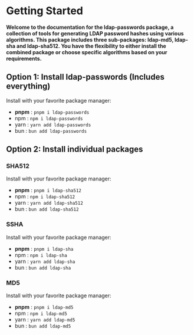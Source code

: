 # Getting Started

**Welcome to the documentation for the ldap-passwords package, a collection of tools for generating LDAP password hashes using various algorithms. This package includes three sub-packages: ldap-md5, ldap-sha and ldap-sha512. You have the flexibility to either install the combined package or choose specific algorithms based on your requirements.**

## Option 1: Install ldap-passwords (Includes everything)

Install with your favorite package manager:
   - **pnpm** : `pnpm i ldap-passwords`
   - npm : `npm i ldap-passwords`
   - yarn : `yarn add ldap-passwords`
   - bun : `bun add ldap-passwords`

## Option 2: Install individual packages

### SHA512
Install with your favorite package manager:
   - **pnpm** : `pnpm i ldap-sha512`
   - npm : `npm i ldap-sha512`
   - yarn : `yarn add ldap-sha512`
   - bun : `bun add ldap-sha512`

### SSHA
Install with your favorite package manager:
   - **pnpm** : `pnpm i ldap-sha`
   - npm : `npm i ldap-sha`
   - yarn : `yarn add ldap-sha`
   - bun : `bun add ldap-sha`

### MD5
Install with your favorite package manager:
   - **pnpm** : `pnpm i ldap-md5`
   - npm : `npm i ldap-md5`
   - yarn : `yarn add ldap-md5`
   - bun : `bun add ldap-md5`

